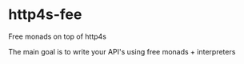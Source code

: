 # http4s-fee

Free monads on top of http4s

The main goal is to write your API's using free monads + interpreters

